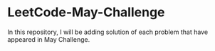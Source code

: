 # LeetCode-May-Challenge
In this repository, I will be adding solution of each problem that have appeared in May Challenge.
